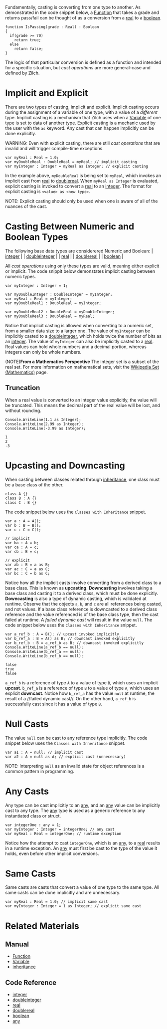 Fundamentally, casting is converting from one type to another.  As demonstrated in the code snippet below, a [Function](https://github.com/zeroengineteam/ZeroDocs/zero_editor_documentation/zeromanual/zilch_in_zero/functions.markdown) that takes a grade and returns pass/fail can be thought of as a conversion from a [real](https://github.com/zeroengineteam/ZeroDocs/code_reference/zilch_base_types/real.markdown) to a [boolean](https://github.com/zeroengineteam/ZeroDocs/code_reference/zilch_base_types/boolean.markdown).
```lang=csharp, name=Conversion Function
function IsPassing(grade : Real) : Boolean
{
  if(grade >= 70)
    return true;
  else
    return false;
}
```

The logic of that particular conversion is defined as a function and intended for a specific situation, but *cast operations* are more general-case and defined by Zilch.

 # Implicit and Explicit
There are two types of casting, implicit and explicit.  Implicit casting occurs during the assignment of a variable of one type, with a value of a *different* type.  Implicit casting is a mechanism that Zilch uses when a [Variable](https://github.com/zeroengineteam/ZeroDocs/zero_editor_documentation/zeromanual/zilch_in_zero/variables_and_data_types.markdown) of one type is set to data of another type.  Explicit casting is a mechanic used by the user with the `as` keyword.  Any cast that can happen implicitly can be done explicitly.

WARNING: Even with explicit casting, there are still *cast operations* that are invalid and will trigger compile-time exceptions.

```lang=csharp, name=Casting Implicitly and Explicitly
var myReal : Real = 1.0;
var myDoubleReal : DoubleReal = myReal; // implicit casting
var myInteger : Integer = myReal as Integer; // explicit casting
```
In the example above, `myDoubleReal` is being set to `myReal`, which invokes an implicit cast from [real](https://github.com/zeroengineteam/ZeroDocs/code_reference/zilch_base_types/real.markdown) to [doublereal](https://github.com/zeroengineteam/ZeroDocs/code_reference/zilch_base_types/doublereal.markdown).  When `myReal as Integer` is evaluated, explicit casting is invoked to convert a [real](https://github.com/zeroengineteam/ZeroDocs/code_reference/zilch_base_types/real.markdown) to an [integer](https://github.com/zeroengineteam/ZeroDocs/code_reference/zilch_base_types/integer.markdown).  The format for explicit casting is `<value> as <new type>`.

NOTE: Explicit casting should only be used when one is aware of all of the nuances of the cast.

 # Casting Between Numeric and Boolean Types
The following base data types are considerered Numeric and Boolean:
| [integer](https://github.com/zeroengineteam/ZeroDocs/code_reference/zilch_base_types/integer.markdown) |
| [doubleinteger](https://github.com/zeroengineteam/ZeroDocs/code_reference/zilch_base_types/doubleinteger.markdown) |
| [real](https://github.com/zeroengineteam/ZeroDocs/code_reference/zilch_base_types/real.markdown) |
| [doublereal](https://github.com/zeroengineteam/ZeroDocs/code_reference/zilch_base_types/doublereal.markdown) |
| [boolean](https://github.com/zeroengineteam/ZeroDocs/code_reference/zilch_base_types/boolean.markdown) |

All *cast operations* using only these types are valid, meaning either explicit or implicit.  The code snippit below demonstates implicit casting between numeric types.

```lang=csharp, name=Implicit Numeric Casts
var myInteger : Integer = 1;

var myDoubleInteger : DoubleInteger = myInteger;
var myReal : Real = myInteger;
var myDoubleReal1 : DoubleReal = myInteger;

var myDoubleReal2 : DoubleReal = myDoubleInteger;
var myDoubleReal3 : DoubleReal = myReal;
```
Notice that implicit casting is allowed when converting to a numeric set, from a smaller data size to a larger one.  The value of `myInteger` can be implicitly casted to a [doubleinteger](https://github.com/zeroengineteam/ZeroDocs/code_reference/zilch_base_types/doubleinteger.markdown), which holds twice the number of bits as an [integer](https://github.com/zeroengineteam/ZeroDocs/code_reference/zilch_base_types/integer.markdown).  The value of `myInteger` can also be implicitly casted to a [real](https://github.com/zeroengineteam/ZeroDocs/code_reference/zilch_base_types/real.markdown).  Real values can hold whole numbers and a decimal portion, whereas integers can only be whole numbers.

(NOTE)**From a Mathematics Perspective** The integer set is a subset of the real set.  For more information on mathematical sets, visit the [Wikipedia Set (Mathematics)](https://en.wikipedia.org/wiki/Set_(mathematics)) page.

 ## Truncation
When a real value is converted to an integer value explicitly, the value will be truncated.  This means the decimal part of the real value will be lost, and without rounding.

```lang=csharp, name=Implicit Numeric Casts
Console.WriteLine(1.1 as Integer);
Console.WriteLine(2.99 as Integer);
Console.WriteLine(-3.99 as Integer);
```
```name=Console Window
1
2
-3
```

 # Upcasting and Downcasting
When casting between classes related through [inheritance](https://github.com/zeroengineteam/ZeroDocs/zero_editor_documentation/zeromanual/zilch_in_zero/inheritance.markdown), one class must be a base class of the other.

```lang=csharp, name=Classes with Inheritance
class A {}
class B : A {}
class C : B {}
```

The code snippet below uses the `Classes with Inheritance` snippet.
```lang=csharp, name=Upcasting and Downcasting
var a : A = A();
var b : B = B();
var c : C = C();

// implicit
var ba : A = b;
var ca : A = c;
var cb : B = c;

// explicit
var ab : B = a as B;
var ac : C = a as C;
var bc : C = b as C;
```
Notice how all the implicit casts involve converting from a derived class to a base class.  This is known as **upcasting**.  **Downcasting** involves taking a base class and casting it to a derived class, which must be done explicitly.  **Downcasting** is also a type of dynamic casting, which is validated at runtime.  Observe that the objects `a`, `b`, and `c` are all references being casted, and not values.  If a base class reference is downcasted to a derived class reference and the value referenced is of the base class type, then the cast failed at runtime.  A *failed dynamic cast* will result in the value `null`.  The code snippet below uses the `Classes with Inheritance` snippet.

```lang=csharp, name=Dynamic Casting
var a_ref_b : A = B(); // upcast invoked implicitly
var b_ref_a : B = A() as B; // downcast invoked explicitly
var b_ref_b : B = a_ref_b as B; // downcast invoked explicitly
Console.WriteLine(a_ref_b == null);
Console.WriteLine(b_ref_a == null);
Console.WriteLine(b_ref_b == null);
```
```name=Console Window
false
true
false
```
`a_ref_b` is a reference of type `A` to a value of type `B`, which uses an implicit **upcast**.  `b_ref_a` is a reference of type `B` to a value of type `A`, which uses an explicit **downcast**.  Notice how `b_ref_a` has the value `null` at runtime, the result of a //failed dynamic cast//.  On the other hand, `a_ref_b` is successfully cast since it has a value of type `B`.

 # Null Casts
The value `null` can be cast to any reference type implicitly.  The code snippet below uses the `Classes with Inheritance` snippet.

```lang=csharp, name=Null Casting
var a1 : A = null; // implicit cast
var a2 : A = null as A; // explicit cast (unnecessary)
```

NOTE: Interpreting `null` as an invalid state for object references is a common pattern in programming.

 # Any Casts
Any type can be cast implicitly to an [any](https://github.com/zeroengineteam/ZeroDocs/code_reference/zilch_base_types/any.markdown), and an [any](https://github.com/zeroengineteam/ZeroDocs/code_reference/zilch_base_types/any.markdown) value can be implicitly cast to any type.  The [any](https://github.com/zeroengineteam/ZeroDocs/code_reference/zilch_base_types/any.markdown) type is used as a generic reference to any instantiated class or struct.
```lang=csharp, name=Any Casting
var integerOne : any = 1;
var myInteger : Integer = integerOne; // any cast
var myReal : Real = integerOne; // runtime exception
```
Notice how the attempt to cast `integerOne`, which is an [any](https://github.com/zeroengineteam/ZeroDocs/code_reference/zilch_base_types/any.markdown), to a [real](https://github.com/zeroengineteam/ZeroDocs/code_reference/zilch_base_types/real.markdown) results in a runtime exception.  An [any](https://github.com/zeroengineteam/ZeroDocs/code_reference/zilch_base_types/any.markdown) must first be cast to the type of the value it holds, even before other implicit conversions.

 # Same Casts
Same casts are casts that convert a value of one type to the same type.  All same casts can be done implicitly and are unnecessary.
```lang=csharp, name=Same Casting
var myReal : Real = 1.0; // implicit same cast
var myInteger : Integer = 1 as Integer; // explicit same cast
```

 # Related Materials
 ## Manual
- [Function](https://github.com/zeroengineteam/ZeroDocs/zero_editor_documentation/zeromanual/zilch_in_zero/functions.markdown)
- [Variable](https://github.com/zeroengineteam/ZeroDocs/zero_editor_documentation/zeromanual/zilch_in_zero/variables_and_data_types.markdown)
- [inheritance](https://github.com/zeroengineteam/ZeroDocs/zero_editor_documentation/zeromanual/zilch_in_zero/inheritance.markdown)

 ## Code Reference
- [integer](https://github.com/zeroengineteam/ZeroDocs/code_reference/zilch_base_types/integer.markdown)
- [doubleinteger](https://github.com/zeroengineteam/ZeroDocs/code_reference/zilch_base_types/doubleinteger.markdown)
- [real](https://github.com/zeroengineteam/ZeroDocs/code_reference/zilch_base_types/real.markdown)
- [doublereal](https://github.com/zeroengineteam/ZeroDocs/code_reference/zilch_base_types/doublereal.markdown)
- [boolean](https://github.com/zeroengineteam/ZeroDocs/code_reference/zilch_base_types/boolean.markdown)
- [any](https://github.com/zeroengineteam/ZeroDocs/code_reference/zilch_base_types/any.markdown) 

 